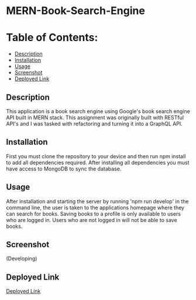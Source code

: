 # MERN-Book-Search-Engine

# Table of Contents:
* [Description](#description)
* [Installation](#installation)
* [Usage](#usage)
* [Screenshot](#screenshot)
* [Deployed Link](#deployed-link)

## Description
This application is a book search engine using Google's book search engine API built in MERN stack. This assignment was originally built with RESTful API's and I was tasked with refactoring and turning it into a GraphQL API.

## Installation
First you must clone the repository to your device and then run npm install to add all dependencies required. After installing all dependencies you must have access to MongoDB to sync the database.

## Usage
After installation and starting the server by running 'npm run develop' in the command line, the user is taken to the applications homepage where they can search for books. Saving books to a profile is only available to users who are logged in. Users who are not logged in will not be able to save books.

## Screenshot 
(Developing)

## Deployed Link
[Deployed Link](https://dylans-book-search-app.herokuapp.com)